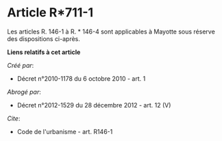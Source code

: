 # Article R*711-1

Les articles R. 146-1 à R. * 146-4 sont applicables à Mayotte sous réserve des dispositions ci-après.

**Liens relatifs à cet article**

_Créé par_:

  - Décret n°2010-1178 du 6 octobre 2010 - art. 1

_Abrogé par_:

  - Décret n°2012-1529 du 28 décembre 2012 - art. 12 (V)

_Cite_:

  - Code de l'urbanisme - art. R146-1
